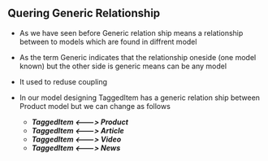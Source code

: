 ## Quering Generic Relationship

- As we have seen before Generic relation ship means a relationship between to models which are found in diffrent model
- As the term  Generic indicates  that the relationship oneside (one model known) but the other side is generic means can be any model
- It used to reduse coupling
- In our model designing  TaggedItem has a generic relation ship  between Product model but we can change as follows

    - ___TaggedItem <---> Product___
    - ___TaggedItem <---> Article___
    - ___TaggedItem <---> Video___
    - ___TaggedItem <---> News___
    